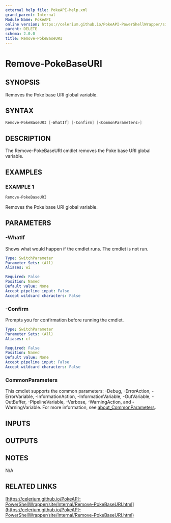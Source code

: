 ```yaml
---
external help file: PokeAPI-help.xml
grand_parent: Internal
Module Name: PokeAPI
online version: https://celerium.github.io/PokeAPI-PowerShellWrapper/site/Internal/Remove-PokeBaseURI.html
parent: DELETE
schema: 2.0.0
title: Remove-PokeBaseURI
---
```


# Remove-PokeBaseURI

## SYNOPSIS
Removes the Poke base URI global variable.

## SYNTAX

```powershell
Remove-PokeBaseURI [-WhatIf] [-Confirm] [<CommonParameters>]
```

## DESCRIPTION
The Remove-PokeBaseURI cmdlet removes the Poke base URI global variable.

## EXAMPLES

### EXAMPLE 1
```powershell
Remove-PokeBaseURI
```

Removes the Poke base URI global variable.

## PARAMETERS

### -WhatIf
Shows what would happen if the cmdlet runs.
The cmdlet is not run.

```yaml
Type: SwitchParameter
Parameter Sets: (All)
Aliases: wi

Required: False
Position: Named
Default value: None
Accept pipeline input: False
Accept wildcard characters: False
```

### -Confirm
Prompts you for confirmation before running the cmdlet.

```yaml
Type: SwitchParameter
Parameter Sets: (All)
Aliases: cf

Required: False
Position: Named
Default value: None
Accept pipeline input: False
Accept wildcard characters: False
```

### CommonParameters
This cmdlet supports the common parameters: -Debug, -ErrorAction, -ErrorVariable, -InformationAction, -InformationVariable, -OutVariable, -OutBuffer, -PipelineVariable, -Verbose, -WarningAction, and -WarningVariable. For more information, see [about_CommonParameters](http://go.microsoft.com/fwlink/?LinkID=113216).

## INPUTS

## OUTPUTS

## NOTES
N/A

## RELATED LINKS

[https://celerium.github.io/PokeAPI-PowerShellWrapper/site/Internal/Remove-PokeBaseURI.html](https://celerium.github.io/PokeAPI-PowerShellWrapper/site/Internal/Remove-PokeBaseURI.html)

